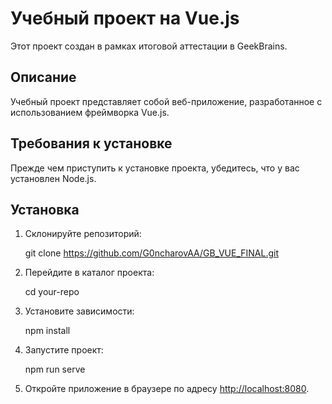 # Учебный проект на Vue.js

Этот проект создан в рамках итоговой аттестации в GeekBrains. 

## Описание

Учебный проект представляет собой веб-приложение, разработанное с использованием фреймворка Vue.js.

## Требования к установке

Прежде чем приступить к установке проекта, убедитесь, что у вас установлен Node.js.

## Установка

1. Склонируйте репозиторий: 
   
   git clone https://github.com/G0ncharovAA/GB_VUE_FINAL.git
   

2. Перейдите в каталог проекта: 
   
   cd your-repo
   

3. Установите зависимости: 
   
   npm install
   

4. Запустите проект: 
   
   npm run serve
   

5. Откройте приложение в браузере по адресу [http://localhost:8080](http://localhost:8080).
